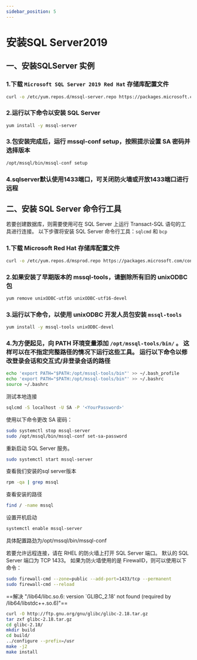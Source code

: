 ```yaml
---
sidebar_position: 5
---
```


# 安装SQL Server2019

## 一、安装SQLServer 实例

### 1.下载 `Microsoft SQL Server 2019 Red Hat` 存储库配置文件

``` bash
curl -o /etc/yum.repos.d/mssql-server.repo https://packages.microsoft.com/config/rhel/8/mssql-server-2019.repo
```

### 2.运行以下命令以安装 SQL Server

``` bash
yum install -y mssql-server
```

### 3.包安装完成后，运行 mssql-conf setup，按照提示设置 SA 密码并选择版本

``` bash
/opt/mssql/bin/mssql-conf setup
```

### 4.sqlserver默认使用1433端口，可关闭防火墙或开放1433端口进行远程

## 二、安装 SQL Server 命令行工具

若要创建数据库，则需要使用可在 SQL Server 上运行 Transact-SQL 语句的工具进行连接。 以下步骤将安装 SQL Server 命令行工具：`sqlcmd` 和 `bcp`

### 1.下载 Microsoft Red Hat 存储库配置文件

``` bash
curl -o /etc/yum.repos.d/msprod.repo https://packages.microsoft.com/config/rhel/8/prod.repo
```

### 2.如果安装了早期版本的 mssql-tools，请删除所有旧的 unixODBC 包

``` bash
yum remove unixODBC-utf16 unixODBC-utf16-devel
```

### 3.运行以下命令，以使用 unixODBC 开发人员包安装 `mssql-tools`

``` bash
yum install -y mssql-tools unixODBC-devel
```

### 4.为方便起见，向 PATH 环境变量添加 `/opt/mssql-tools/bin/` 。 这样可以在不指定完整路径的情况下运行这些工具。 运行以下命令以修改登录会话和交互式/非登录会话的路径

``` bash
echo 'export PATH="$PATH:/opt/mssql-tools/bin"' >> ~/.bash_profile
echo 'export PATH="$PATH:/opt/mssql-tools/bin"' >> ~/.bashrc
source ~/.bashrc
```

测试本地连接

``` bash
sqlcmd -S localhost -U SA -P '<YourPassword>'
```

使用以下命令更改 SA 密码：

``` bash
sudo systemctl stop mssql-server
sudo /opt/mssql/bin/mssql-conf set-sa-password
```

重新启动 SQL Server 服务。

``` bash
sudo systemctl start mssql-server
```

查看我们安装的sql server版本

``` bash
rpm -qa | grep mssql
```

查看安装的路径

``` bash
find / -name mssql
```

设置开机启动

``` bash
systemctl enable mssql-server
```

具体配置路劲为/opt/mssql/bin/mssql-conf

若要允许远程连接，请在 RHEL 的防火墙上打开 SQL Server 端口。 默认的 SQL Server 端口为 TCP 1433。 如果为防火墙使用的是 FirewallD，则可以使用以下命令：

``` bash
sudo firewall-cmd --zone=public --add-port=1433/tcp --permanent
sudo firewall-cmd --reload
```

==解决 "/lib64/libc.so.6: version `GLIBC_2.18' not found (required by /lib64/libstdc++.so.6)"==

``` bash
curl -O http://ftp.gnu.org/gnu/glibc/glibc-2.18.tar.gz
tar zxf glibc-2.18.tar.gz 
cd glibc-2.18/
mkdir build
cd build/
../configure --prefix=/usr
make -j2
make install
```
